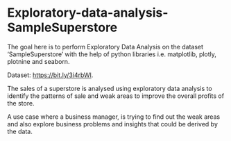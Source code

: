 # Exploratory-data-analysis-SampleSuperstore


The goal here is to perform Exploratory Data Analysis on the dataset ‘SampleSuperstore’ with the help of python libraries i.e. matplotlib, plotly, plotnine and seaborn.

Dataset: https://bit.ly/3i4rbWl.

The sales of a superstore is analysed using exploratory data analysis to identify the patterns of sale and weak areas to improve the overall profits of the store.

A use case where a business manager, is trying to find out the weak areas and also explore business problems and insights that could be derived by the data.

